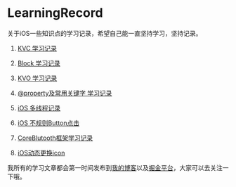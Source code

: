# LearningRecord
关于iOS一些知识点的学习记录，希望自己能一直坚持学习，坚持记录。

1. [KVC 学习记录](https://github.com/CoderJTao/LearningRecord/blob/master/KVC%20Record/README.md)

2. [Block 学习记录](https://github.com/CoderJTao/LearningRecord/blob/master/Block/README.md)

3. [KVO 学习记录](https://github.com/CoderJTao/LearningRecord/blob/master/KVO/README.md)

4. [@property及常用关键字 学习记录](https://github.com/CoderJTao/LearningRecord/blob/master/Property/README.md)
 
5. [iOS 多线程记录](https://github.com/CoderJTao/MultiThreadDemo)

6. [iOS 不规则Button点击](https://github.com/CoderJTao/JTShapedButton)

7. [CoreBlutooth框架学习记录](https://github.com/CoderJTao/BleLearnDemo)

8. [iOS动态更换icon]()

我所有的学习文章都会第一时间发布到[我的博客](https://coderjtao.github.io)以及[掘金平台](https://juejin.im/user/5a97cde851882555642b72cd/posts)，大家可以去关注一下哦。


